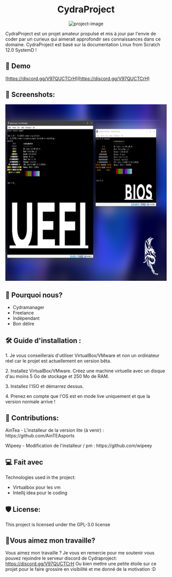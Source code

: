 <h1 align="center" id="title">CydraProject</h1>

<p align="center"><img src="https://raw.githubusercontent.com/acth2/CydraProject/main/imgs/test.png" alt="project-image"></p>

<p id="description">CydraProject est un projet amateur propulsé et mis à jour par l'envie de coder par un curieux qui aimerait approfondir ses connaissances dans ce domaine. CydraProject est basé sur la documentation Linux from Scratch 12.0 SystemD !</p>

<h2>🚀 Demo</h2>

[https://discord.gg/V97QUCTCrH](https://discord.gg/V97QUCTCrH)

<h2>🎥 Screenshots:</h2>

<img src="https://raw.githubusercontent.com/acth2/acth2.github.io/main/UEFIvsBIOS.PNG" alt="project-screenshot" width="1920" height="550/">
  
<h2>🧐 Pourquoi nous?</h2>


*   Cydramanager
*   Freelance
*   Indépendant
*   Bon délire

<h2>🛠️ Guide d'installation :</h2>

<p>1. Je vous conseillerais d'utiliser VirtualBox/VMware et non un ordinateur réel car le projet est actuellement en version bêta.</p>

<p>2. Installez VirtualBox/VMware. Créez une machine virtuelle avec un disque d'au moins 5 Go de stockage et 250 Mo de RAM.</p>

<p>3. Installez l'ISO et démarrez dessus.</p>

<p>4. Prenez en compte que l'OS est en mode live uniquement et que la version normale arrive !</p>

<h2>🍰 Contributions:</h2>

<p>AinTea - L'installeur de la version lite (à venir) : https://github.com/AinTEAsports</p>
<p></p>Wipeey - Modification de l'installeur / pm     : https://github.com/wipeey</p>
  
  
<h2>💻 Fait avec</h2>

Technologies used in the project:

*   Virtualbox pour les vm
*   Intellij idea pour le coding

<h2>🛡️ License:</h2>

This project is licensed under the GPL-3.0 license

<h2>💖Vous aimez mon travaille?</h2>

Vous aimez mon travaille ? Je vous en remercie pour me soutenir vous pouvez rejoindre le serveur discord de Cydraproject: https://discord.gg/V97QUCTCrH
Ou bien mettre une petite étoile sur ce projet pour le faire grossire en visibilité et me donné de la motivation :D
